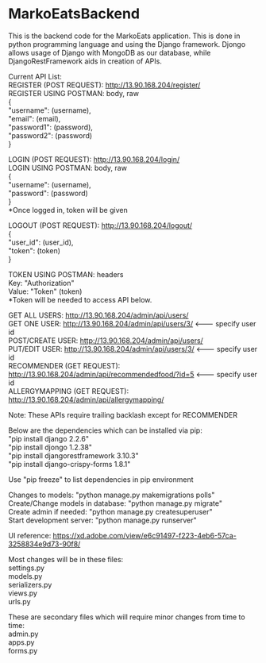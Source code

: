 # MarkoEatsBackend
This is the backend code for the MarkoEats application. This is done in python programming language and using the Django framework. Djongo allows usage of Django with MongoDB as our database, while DjangoRestFramework aids in creation of APIs.

Current API List: </br>
REGISTER (POST REQUEST): http://13.90.168.204/register/ </br>
REGISTER USING POSTMAN: body, raw </br>
{ </br>
"username": (username), </br>
"email": (email), </br>
"password1": (password), </br>
"password2": (password) </br>
}

LOGIN (POST REQUEST): http://13.90.168.204/login/ </br>
LOGIN USING POSTMAN: body, raw </br>
{ </br>
"username": (username), </br>
"password": (password) </br>
} </br>
*Once logged in, token will be given

LOGOUT (POST REQUEST): http://13.90.168.204/logout/ </br>
{ </br>
	"user_id": (user_id), </br>
	"token":  (token) </br>
}

TOKEN USING POSTMAN: headers </br>
Key: "Authorization" </br>
Value: "Token" (token) </br>
*Token will be needed to access API below.

GET ALL USERS: http://13.90.168.204/admin/api/users/ </br>
GET ONE USER: http://13.90.168.204/admin/api/users/3/ <--- specify user id </br>
POST/CREATE USER: http://13.90.168.204/admin/api/users/ </br>
PUT/EDIT USER: http://13.90.168.204/admin/api/users/3/ <--- specify user id </br>
RECOMMENDER (GET REQUEST): http://13.90.168.204/admin/api/recommendedfood/?id=5 <--- specify user id </br>
ALLERGYMAPPING (GET REQUEST): http://13.90.168.204/admin/api/allergymapping/

Note: These APIs require trailing backlash except for RECOMMENDER

Below are the dependencies which can be installed via pip:</br>
"pip install django 2.2.6"</br>
"pip install djongo 1.2.38"</br>
"pip install djangorestframework 3.10.3"</br>
"pip install django-crispy-forms 1.8.1"</br>

Use "pip freeze" to list dependencies in pip environment

Changes to models: "python manage.py makemigrations polls"</br>
Create/Change models in database: "python manage.py migrate"</br>
Create admin if needed: "python manage.py createsuperuser"</br>
Start development server: "python manage.py runserver"</br>

UI reference: https://xd.adobe.com/view/e6c91497-f223-4eb6-57ca-3258834e9d73-90f8/

Most changes will be in these files:</br>
settings.py</br>
models.py</br>
serializers.py</br>
views.py</br>
urls.py</br>

These are secondary files which will require minor changes from time to time:</br>
admin.py</br>
apps.py</br>
forms.py</br>

